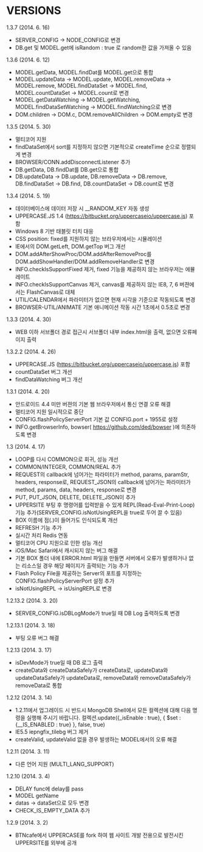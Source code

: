 VERSIONS
========
1.3.7 (2014. 6. 16)
- SERVER_CONFIG -> NODE_CONFIG로 변경
- DB.get 및 MODEL.get에 isRandom : true 로 random한 값을 가져올 수 있음

1.3.6 (2014. 6. 12)
- MODEL.getData, MODEL.findDat를 MODEL.get으로 통합
- MODEL.updateData -> MODEL.update, MODEL.removeData -> MODEL.remove, MODEL.findDataSet -> MODEL.find, MODEL.countDataSet -> MODEL.count로 변경
- MODEL.getDataWatching -> MODEL.getWatching, MODEL.findDataSetWatching -> MODEL.findWatching으로 변경
- DOM.children -> DOM.c, DOM.removeAllChildren -> DOM.empty로 변경

1.3.5 (2014. 5. 30)
- 멀티코어 지원
- findDataSet에서 sort를 지정하지 않으면 기본적으로 createTime 순으로 정렬되게 변경
- BROWSER/CONN.addDisconnectListener 추가
- DB.getData, DB.findDat를 DB.get으로 통합
- DB.updateData -> DB.update, DB.removeData -> DB.remove, DB.findDataSet -> DB.find, DB.countDataSet -> DB.count로 변경

1.3.4 (2014. 5. 19)
- 데이터베이스에 데이터 저장 시 __RANDOM_KEY 자동 생성
- UPPERCASE.JS 1.4 (https://bitbucket.org/uppercaseio/uppercase.js) 포함
- Windows 8 기반 태블릿 터치 대응
- CSS position: fixed를 지원하지 않는 브라우저에서는 시뮬레이션
- IE에서의 DOM.getLeft, DOM.getTop 버그 개선
- DOM.addAfterShowProc/DOM.addAfterRemoveProc를 DOM.addShowHandler/DOM.addRemoveHandler로 변경
- INFO.checkIsSupportFixed 제거, fixed 기능을 제공하지 않는 브라우저는 에뮬레이트
- INFO.checkIsSupportCanvas 제거, canvas를 제공하지 않는 IE8, 7, 6 버젼에서는 FlashCanvas로 대체
- UTIL/CALENDAR에서 파라미터가 없으면 현재 시각을 기준으로 작동되도록 변경
- BROWSER-UTIL/ANIMATE 기본 애니메이션 작동 시간 1초에서 0.5초로 변경

1.3.3 (2014. 4. 30)
- WEB 이하 서브폴더 경로 접근시 서브폴더 내부 index.html을 출력, 없으면 오류페이지 출력

1.3.2.2 (2014. 4. 26)
- UPPERCASE.JS (https://bitbucket.org/uppercaseio/uppercase.js) 포함
- countDataSet 버그 개선
- findDataWatching 버그 개선

1.3.1 (2014. 4. 20)
- 안드로이드 4.4 미만 버젼의 기본 웹 브라우저에서 통신 연결 오류 해결
- 멀티코어 지원 일시적으로 중단
- CONFIG.flashPolicyServerPort 기본 값 CONFIG.port + 1955로 설정
- INFO.getBrowserInfo, bowser( https://github.com/ded/bowser )에 의존하도록 변경

1.3 (2014. 4. 17)
- LOOP를 다시 COMMON으로 회귀, 성능 개선
- COMMON/INTEGER, COMMON/REAL 추가
- REQUEST의 callback에 넘어가는 파라미터가 method, params, paramStr, headers, response로, REQUEST_JSON의 callback에 넘어가는 파라미터가 method, params, data, headers, response로 변경
- PUT, PUT_JSON, DELETE, DELETE_JSON이 추가
- UPPERSITE 부팅 후 명령어를 입력받을 수 있게 REPL(Read-Eval-Print-Loop)기능 추가(SERVER_CONFIG.isNotUsingREPL을 true로 두어 끌 수 있음)
- BOX 이름에 점(.)이 들어가도 인식되도록 개선
- REFRESH 기능 추가
- 실시간 처리 Redis 연동
- 멀티코어 CPU 지원으로 인한 성능 개선
- iOS/Mac Safari에서 캐시되지 않는 버그 해결
- 기본 BOX 폴더 내에 ERROR.html 파일을 만들면 서버에서 오류가 발생하거나 없는 리소스일 경우 해당 페이지가 출력되는 기능 추가
- Flash Policy File을 제공하는 Server의 포트를 지정하는 CONFIG.flashPolicyServerPort 설정 추가
- isNotUsingREPL -> isUsingREPL로 변경

1.2.13.2 (2014. 3. 20)
- SERVER_CONFIG.isDBLogMode가 true일 때 DB Log 출력하도록 변경

1.2.13.1 (2014. 3. 18)
- 부팅 오류 버그 해결

1.2.13 (2014. 3. 17)
- isDevMode가 true일 때 DB 로그 출력
- createData와 createDataSafely가 createData로, updateData와 updateDataSafely가 updateData로, removeData와 removeDataSafely가 removeData로 통합

1.2.12 (2014. 3. 14)
- 1.2.11에서 업그레이드 시 반드시 MongoDB Shell에서 모든 컬렉션에 대해 다음 명령을 실행해 주시기 바랍니다. 컬렉션.update({\_isEnable : true}, { $set : {\__IS_ENABLED : true} }, false, true)
- IE5.5 iepngfix_tilebg 버그 제거
- createValid, updateValid 없을 경우 발생하는 MODEL에서의 오류 해결

1.2.11 (2014. 3. 11)
- 다른 언어 지원 (MULTI_LANG_SUPPORT)

1.2.10 (2014. 3. 4)
- DELAY func에 delay를 pass
- MODEL getName
- datas -> dataSet으로 모두 변경
- CHECK_IS_EMPTY_DATA 추가

1.2.9 (2014. 3. 2)
- BTNcafe에서 UPPERCASE를 fork 하여 웹 사이트 개발 전용으로 발전시킨 UPPERSITE를 외부에 공개
